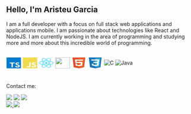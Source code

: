 ## Hello, I'm Aristeu Garcia

I am a full developer with a focus on full stack web applications and applications mobile. I am passionate about technologies like React and NodeJS.
I am currently working in the area of programming and studying more and more about this incredible world of programming.
  
 
<div style="display: inline_block "><br>
  
  <img align="center" alt="Ts" height="30" width="40" src="https://raw.githubusercontent.com/devicons/devicon/master/icons/typescript/typescript-plain.svg">
  <img align="center" alt="Js" height="30" width="40" src="https://raw.githubusercontent.com/devicons/devicon/master/icons/javascript/javascript-plain.svg">
  <img align="center" alt="React" height="30" width="40" src="https://raw.githubusercontent.com/devicons/devicon/master/icons/react/react-original.svg">
  <img height="30" width="40" align="center" src="https://cdn.jsdelivr.net/gh/devicons/devicon/icons/nodejs/nodejs-original.svg" />
  <img align="center" alt="HTML" height="30" width="40" src="https://raw.githubusercontent.com/devicons/devicon/master/icons/html5/html5-original.svg">
  <img align="center" alt="CSS" height="30" width="40" src="https://raw.githubusercontent.com/devicons/devicon/master/icons/css3/css3-original.svg">
  <img align="center" alt="C" height="30" width="40" src="https://cdn.jsdelivr.net/gh/devicons/devicon/icons/c/c-original.svg">
  <img align="center" alt="Java" height="30" width="40" src="https://cdn.jsdelivr.net/gh/devicons/devicon/icons/java/java-original.svg" >
  
</div>

  # #
  Contact me:
<div> 
   <a href="https://linkedin.com/in/aristeu-garcia-7007a0202" target="_blank"><img src="https://img.shields.io/badge/-LinkedIn-%230077B5?style=for-the-badge&logo=linkedin&logoColor=white" target="_blank"></a> 
  <a href="https://www.instagram.com/aristeu.developer/" target="_blank"><img src="https://img.shields.io/badge/-Instagram-%23E4405F?style=for-the-badge&logo=instagram&logoColor=white" target="_blank"></a>
  <a href = "mailto:aristeugarcia.dev@gmail.com"><img src="https://img.shields.io/badge/-Gmail-%23333?style=for-the-badge&logo=gmail&logoColor=white" target="_blank"></a>
 

 
</div>

<div>
  <a href="https://github.com/aristeu-garcia">
   <img height="180em" src="https://github-readme-stats.vercel.app/api/top-langs/?username=aristeu-garcia&layout=compact&langs_count=7&theme=dracula"/>
  <img height="180em" src="https://github-readme-stats.vercel.app/api?username=aristeu-garcia&show_icons=true&theme=dracula&include_all_commits=true&count_private=true"/>

</div>

